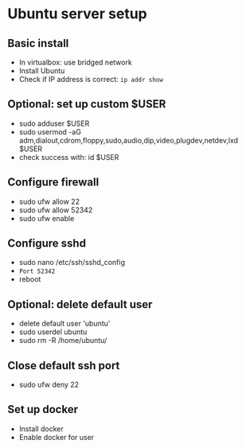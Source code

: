 # Ubuntu server setup

## Basic install
- In virtualbox: use bridged network
- Install Ubuntu
- Check if IP address is correct: ```ip addr show```

## Optional: set up custom $USER
- sudo adduser $USER
- sudo usermod -aG adm,dialout,cdrom,floppy,sudo,audio,dip,video,plugdev,netdev,lxd $USER
- check success with: id $USER

## Configure firewall
- sudo ufw allow 22
- sudo ufw allow 52342
- sudo ufw enable

## Configure sshd
- sudo nano /etc/ssh/sshd_config
- ```Port 52342```
- reboot

## Optional: delete default user
* delete default user 'ubuntu'
* sudo userdel ubuntu 
* sudo rm -R /home/ubuntu/

## Close default ssh port
- sudo ufw deny 22 

## Set up docker
- Install docker
- Enable docker for user
